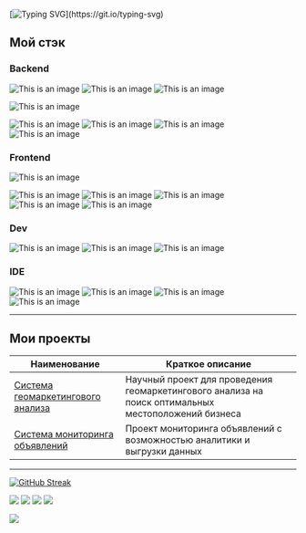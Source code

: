 [![Typing SVG](https://readme-typing-svg.demolab.com?font=Fira+Code&size=30&pause=1000&color=F7000B&repeat=false&width=435&lines=%D0%9F%D1%80%D0%B8%D0%B2%D0%B5%D1%82%D1%81%D1%82%D0%B2%D1%83%D1%8E!)](https://git.io/typing-svg)

<h2>Мой стэк</h2>
<h3> Backend </h3>

![This is an image](https://img.shields.io/badge/Python-FFD43B?style=for-the-badge&logo=python&logoColor=blue)
![This is an image](https://img.shields.io/badge/Django-092E20?style=for-the-badge&logo=django&logoColor=green)
![This is an image](https://img.shields.io/badge/django%20rest-ff1709?style=for-the-badge&logo=django&logoColor=white)

![This is an image](https://img.shields.io/badge/Flask-000000?style=for-the-badge&logo=flask&logoColor=white)


![This is an image](https://img.shields.io/badge/Nginx-009639?style=for-the-badge&logo=nginx&logoColor=white)
![This is an image](https://img.shields.io/badge/PostgreSQL-316192?style=for-the-badge&logo=postgresql&logoColor=white)
![This is an image](https://img.shields.io/badge/redis-CC0000.svg?&style=for-the-badge&logo=redis&logoColor=white)
![This is an image](https://img.shields.io/badge/MySQL-005C84?style=for-the-badge&logo=mysql&logoColor=white)


<h3> Frontend </h3>

![This is an image](https://img.shields.io/badge/JavaScript-323330?style=for-the-badge&logo=javascript&logoColor=F7DF1E)

![This is an image](https://img.shields.io/badge/CSS3-1572B6?style=for-the-badge&logo=css3&logoColor=white)
![This is an image](https://img.shields.io/badge/HTML5-E34F26?style=for-the-badge&logo=html5&logoColor=white)
![This is an image](https://img.shields.io/badge/Bootstrap-563D7C?style=for-the-badge&logo=bootstrap&logoColor=white)
![This is an image](https://img.shields.io/badge/Leaflet-199900?style=for-the-badge&logo=Leaflet&logoColor=white)
![This is an image](https://img.shields.io/badge/Chart.js-FF6384?style=for-the-badge&logo=chartdotjs&logoColor=white)

<h3> Dev </h3>

![This is an image](https://img.shields.io/badge/Docker-2CA5E0?style=for-the-badge&logo=docker&logoColor=white)
![This is an image](https://img.shields.io/badge/GitHub_Actions-2088FF?style=for-the-badge&logo=github-actions&logoColor=white)
![This is an image](https://img.shields.io/badge/VirtualBox-21416b?style=for-the-badge&logo=VirtualBox&logoColor=white)

<h3> IDE </h3>

![This is an image](https://img.shields.io/badge/PyCharm-000000.svg?&style=for-the-badge&logo=PyCharm&logoColor=white)
![This is an image](https://img.shields.io/badge/Visual_Studio-5C2D91?style=for-the-badge&logo=visual%20studio&logoColor=white)
![This is an image](https://img.shields.io/badge/Colab-F9AB00?style=for-the-badge&logo=googlecolab&color=525252)
![This is an image](https://img.shields.io/badge/sublime_text-%23575757.svg?&style=for-the-badge&logo=sublime-text&logoColor=important)

<!-- <h3> Другое </h3>

![This is an image](https://img.shields.io/badge/Ubuntu-E95420?style=for-the-badge&logo=ubuntu&logoColor=white)
![This is an image](https://img.shields.io/badge/mac%20os-000000?style=for-the-badge&logo=apple&logoColor=white)
![This is an image](https://img.shields.io/badge/Cent%20OS-262577?style=for-the-badge&logo=CentOS&logoColor=white)
![This is an image](https://img.shields.io/badge/Selenium-43B02A?style=for-the-badge&logo=Selenium&logoColor=white)
![This is an image](https://img.shields.io/badge/Qt-41CD52?style=for-the-badge&logo=qt&logoColor=white)
![This is an image](https://img.shields.io/badge/Drupal-0678BE?style=for-the-badge&logo=drupal&logoColor=white) -->

***
<h2>Мои проекты</h2>

| Наименование | Краткое описание |
| --- | --- |
| [Cистема геомаркетингового анализа](https://github.com/Ownax-vit/GeoSystemProjectPublic.git) | Научный проект для проведения геомаркетингового анализа на поиск оптимальных местоположений бизнеса |
| [Cистема мониторинга объявлений ](https://github.com/Ownax-vit/parseAviPublic.git)| Проект мониторинга объявлений с возможностью аналитики и выгрузки данных|

***
[![GitHub Streak](https://streak-stats.demolab.com/?user=Ownax-vit)](https://git.io/streak-stats)

![](https://github-profile-summary-cards.vercel.app/api/cards/most-commit-language?username=ownax-vit&theme=github) ![](https://github-profile-summary-cards.vercel.app/api/cards/repos-per-language?username=ownax-vit&theme=github)
![](https://github-profile-summary-cards.vercel.app/api/cards/stats?username=ownax-vit&theme=github)
![](https://github-profile-summary-cards.vercel.app/api/cards/productive-time?username=ownax-vit&theme=github)

![](https://github-profile-summary-cards.vercel.app/api/cards/profile-details?username=ownax-vit&theme=github)


